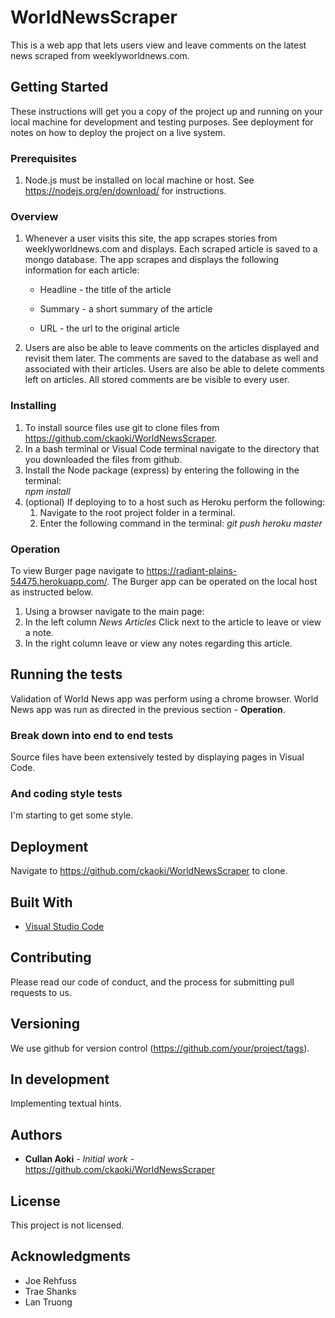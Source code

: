 # WorldNewsScraper

This is a web app that lets users view and leave comments on the latest news scraped from weeklyworldnews.com.
 

## Getting Started

These instructions will get you a copy of the project up and running on your local machine for development and testing purposes. See deployment for notes on how to deploy the project on a live system.

### Prerequisites
1. Node.js must be installed on local machine or host. See https://nodejs.org/en/download/ for instructions.
  
### Overview

1. Whenever a user visits this site, the app scrapes stories from weeklyworldnews.com and displays. Each scraped article is saved to a mongo database. The app scrapes and displays the following information for each article:

     * Headline - the title of the article

     * Summary - a short summary of the article

     * URL - the url to the original article

  1. Users are also be able to leave comments on the articles displayed and revisit them later. The comments are saved to the database as well and associated with their articles. Users are also be able to delete comments left on articles. All stored comments are be visible to every user.


### Installing

1. To install source files use git to clone files from https://github.com/ckaoki/WorldNewsScraper.
2. In a bash terminal or Visual Code terminal navigate to the directory that you downloaded the files from github.
3. Install the Node package (express) by entering the following in the terminal:   
    *npm install* 
4. (optional) If deploying to to a host such as Heroku perform the following:
   1. Navigate to the root project folder in a terminal.
   2. Enter the following command in the terminal:
   *git push heroku master*

### Operation
To view Burger page navigate to https://radiant-plains-54475.herokuapp.com/.
The Burger app can be operated on the local host as instructed below.
1. Using a browser navigate to the main page:   
2. In the left column *News Articles* Click next to the article to leave or view a note.  
3. In the right column leave or view any notes regarding this article.

## Running the tests

Validation of World News app was perform using a chrome browser. World News app was run as directed in the previous section - **Operation**.  

### Break down into end to end tests

Source files have been extensively tested by displaying pages in Visual Code.

### And coding style tests

I'm starting to get some style.

## Deployment

Navigate to https://github.com/ckaoki/WorldNewsScraper to clone.

## Built With

* [Visual Studio Code](https://code.visualstudio.com/)

## Contributing

Please read our code of conduct, and the process for submitting pull requests to us.

## Versioning

We use github for version control (https://github.com/your/project/tags). 

## In development
Implementing textual hints.

## Authors

* **Cullan Aoki** - *Initial work* - https://github.com/ckaoki/WorldNewsScraper

## License

This project is not licensed.

## Acknowledgments
* Joe Rehfuss
* Trae Shanks
* Lan Truong


